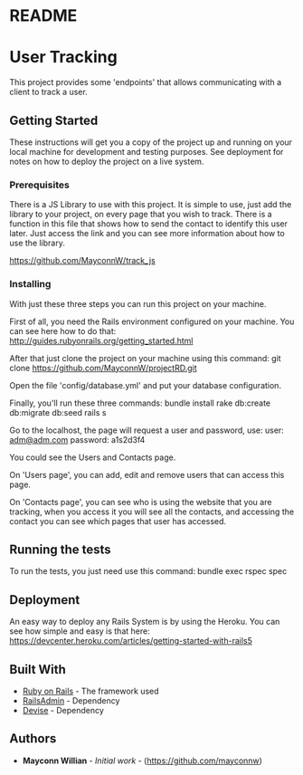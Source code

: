 # README

# User Tracking

This project provides some 'endpoints' that allows communicating with a client to track a user.

## Getting Started

These instructions will get you a copy of the project up and running on your local machine for development and testing purposes. See deployment for notes on how to deploy the project on a live system.

### Prerequisites

There is a JS Library to use with this project. It is simple to use, just add the library to your project, on every page that you wish to track. There is a function in this file that shows how to send the contact to identify this user later. Just access the link and you can see more information about how to use the library.

https://github.com/MayconnW/track_js


### Installing

With just these three steps you can run this project on your machine. 

First of all, you need the Rails environment configured on your machine. You can see here how to do that:
http://guides.rubyonrails.org/getting_started.html

After that just clone the project on your machine using this command:
git clone https://github.com/MayconnW/projectRD.git

Open the file 'config/database.yml' and put your database configuration.

Finally, you'll run these three commands:
bundle install
rake db:create db:migrate db:seed
rails s

Go to the localhost, the page will request a user and password, use:
user: adm@adm.com
password: a1s2d3f4

You could see the Users and Contacts page.

On 'Users page', you can add, edit and remove users that can access this page.

On 'Contacts page', you can see who is using the website that you are tracking, when you access it you will see all the contacts, and accessing the contact you can see which pages that user has accessed.

## Running the tests

To run the tests, you just need use this command:
bundle exec rspec spec


## Deployment

An easy way to deploy any Rails System is by using the Heroku. You can see how simple and easy is that here:
https://devcenter.heroku.com/articles/getting-started-with-rails5

## Built With

* [Ruby on Rails](http://rubyonrails.org/) - The framework used
* [RailsAdmin](https://github.com/sferik/rails_admin) - Dependency
* [Devise](https://github.com/plataformatec/devise) - Dependency

## Authors

* **Mayconn Willian** - *Initial work* - (https://github.com/mayconnw)

